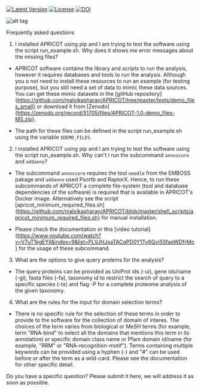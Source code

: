 
[![Latest Version](https://img.shields.io/pypi/v/bio-apricot.svg)](https://pypi.python.org/pypi/bio-apricot/)
[![License](https://img.shields.io/pypi/l/bio-apricot.svg)](https://pypi.python.org/pypi/bio-apricot/)
[![DOI](https://zenodo.org/badge/21283/malvikasharan/APRICOT.svg)](https://zenodo.org/badge/latestdoi/21283/malvikasharan/APRICOT)

![alt tag](https://github.com/malvikasharan/APRICOT/blob/master/APRICOT_logo.png)

Frequently asked questions

1) I installed APRICOT using pip and I am trying to test the software using the script run_example.sh. Why does it shows me error messages about the missing files?

- APRICOT software contains the library and scripts to run the analysis, however it requires databases and tools to run the analysis. Although you o not need to install these resources to run an example (for testing purpose), but you still need a set of data to mimic these data sources. You can get these mimic datasets in the [gitHub repository]{https://github.com/malvikasharan/APRICOT/tree/master/tests/demo_files_small} or download it from [Zenodo]{https://zenodo.org/record/51705/files/APRICOT-1.0-demo_files-MS.zip}. 

- The path for these files can be defined in the script run_example.sh using the variable `$DEMO_FILES`.

2) I installed APRICOT using pip and I am trying to test the software using the script run_example.sh. Why can't I run the subcommand `annoscore` and `addanno`?

- The subcommand `annoscore` requires the tool `needle` from the EMBOSS pakage and `addanno` used Psortb and RaptorX. Hence, to run these subcommands of APRICOT a complete file-system (tool and database dependencies of the software) is required that is available in APRICOT's Docker image. Alternatively see the script [apricot_minimum_required_files.sh]{https://github.com/malvikasharan/APRICOT/blob/master/shell_scripts/apricot_minimum_required_files.sh} for manual installation.

- Please check the documentation or this [video tutorial]{https://www.youtube.com/watch?v=V7uT1kgEYjI&index=9&list=PLVJHJxaTACqPD0Y1Ty6Qvi5SfaeWDfrMo} for the usage of these subcommand.

3) What are the options to give query proteins for the analysis?

- The query proteins can be provided as UniProt ids (-ui), gene ids/name (-gi), fasta files (-fa), taxonomy id to restrict the search of query to a specific species (-tx) and flag -P for a  complete proteome analysis of the given taxonomy.

4) What are the rules for the input for domain selection terms?

- There is no specific rule for the selection of these terms in order to provide to the software for the collection of domain of interes. The choices of the term varies from biological or MeSH terms (for example, term "RNA-bind" to select all the domains that mentions this term in its annotation) or specific domain class name or Pfam domain id/name (for example, "RRM" or "RNA-recognition-motif"). Terms containing multiple keywords can be provided using a hyphen (-) and "#" can be used before or after the term as a wild-card.  Please see the documentation for other specific detail.

Do you have a specific question? Please submit it here, we will address it as soon as possible.
